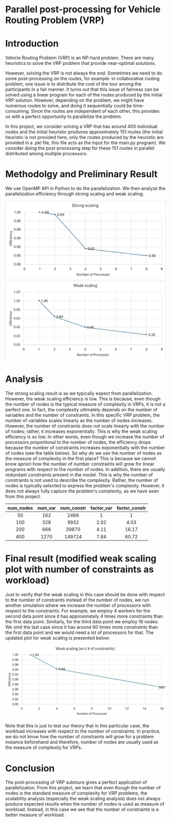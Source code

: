 # Parallel post-processing for Vehicle Routing Problem (VRP)

# Introduction

Vehicle Routing Problem (VRP) is an NP-hard problem. There are many heuristics to solve the VRP problem that provide near-optimal solutions. 

However, solving the VRP is not always the end. Sometimes we need to do some post-processing on the routes, for example: in collaborative routing problem, one issue is to distribute the cost of the tour among the participants in a fair manner. It turns out that this issue of fairness can be solved using a linear program for each of the routes produced by the initial VRP solution. However, depending on the problem, we might have numerous routes to solve, and doing it sequentially could be time-consuming. Since the routes are independent of each other, this provides us with a perfect opportunity to parallelize the problem. 

In this project, we consider solving a VRP that has around 400 individual nodes and the initial heuristic produces approximately 151 routes (the initial heuristic is not provided here, only the routes produced by the heuristic are provided in a .pkl file, this file acts as the input for the main.py program). We consider doing the post-processing step for these 151 routes in parallel distributed among multiple processors.

# Methodolgy and Preliminary Result

We use OpenMP API in Python to do the parallelization. We then analyze the parallelization efficiency through strong scaling and weak scaling. 

![alt text](image.png)
![alt text](image-1.png)

# Analysis

The strong scaling result is as we typically expect from parallelization. However, the weak scaling efficiency is low. This is because, even though the number of nodes is the typical measure of complexity in VRPs, it is not a perfect one. In fact, the complexity ultimately depends on the number of variables and the number of constraints. In this specific VRP problem, the number of variables scales linearly as the number of nodes increases. However, the number of constraints does not scale linearly with the number of nodes; rather, it increases exponentially. This is why the weak scaling efficiency is so low. In other words, even though we increase the number of processors proportional to the number of nodes, the efficiency drops because the number of constraints increases exponentially with the number of nodes (see the table below). So why do we use the number of nodes as the measure of complexity in the first place? This is because we cannot know apriori how the number of number constraints will grow for linear programs with respect to the number of nodes. In addition, there are usually redundant constraints present in the model. This is why the number of constraints is not used to describe the complexity. Rather, the number of nodes is typically selected to express the problem's complexity. However, it does not always fully capture the problem's complexity, as we have seen from this project.

| num_nodes | num_var | num_constr | factor_var | factor_constr |
|:---------:|:-------:|:----------:|:----------:|:-------------:|
|     50    |   162   |    2466    |      1     |       1       |
|    100    |   328   |    9932    |    2.02    |      4.03     |
|    200    |   666   |    39870   |    4.11    |     16.17     |
|    400    |   1270  |   149724   |    7.84    |     60.72     |

# Final result (modified weak scaling plot with number of constraints as workload)

Just to verify that the weak scaling in this case should be done with respect to the number of constraints instead of the number of nodes, we run another simulation where we increase the number of processors with respect to the constraints. For example, we employ 4 workers for the second data point since it has approximately 4 times more constraints than the first data point. Similarly, for the third data point we employ 16 nodes. We omit the last case since it has around 60 times more constraints than the first data point and we would need a lot of processors for that. The updated plot for weak scaling is presented below:

![alt text](image-2.png)

Note that this is just to test our theory that in this particular case, the workload increases with respect to the number of constraints. In practice, we do not know how the number of constraints will grow for a problem instance beforehand and therefore, number of nodes are usually used as the measure of complexity for VRPs.

# Conclusion

The post-processing of VRP subtours gives a perfect application of parallelization. From this project, we learn that even though the number of nodes is the standard measure of complexity for VRP problems, the scalability analysis (especially the weak scaling analysis) does not always produce expected results when the number of nodes is used as measure of workload. Instead, in this case we see that the number of constraints is a better measure of workload.
